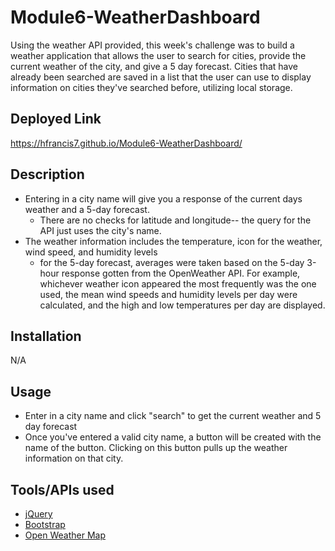 # Module6-WeatherDashboard
Using the weather API provided, this week's challenge was to build a weather application that allows the user to search for cities, provide the current weather of the city, and give a 5 day forecast. Cities that have already been searched are saved in a list that the user can use to display information on cities they've searched before, utilizing local storage.

## Deployed Link
https://hfrancis7.github.io/Module6-WeatherDashboard/

## Description
- Entering in a city name will give you a response of the current days weather and a 5-day forecast.
  - There are no checks for latitude and longitude-- the query for the API just uses the city's name.
- The weather information includes the temperature, icon for the weather, wind speed, and humidity levels
  - for the 5-day forecast, averages were taken based on the 5-day 3-hour response gotten from the OpenWeather API. For example, whichever weather icon appeared the most frequently was the one used, the mean wind speeds and humidity levels per day were calculated, and the high and low temperatures per day are displayed.

## Installation
N/A

## Usage
- Enter in a city name and click "search" to get the current weather and 5 day forecast
- Once you've entered a valid city name, a button will be created with the name of the button. Clicking on this button pulls up the weather information on that city.

## Tools/APIs used
- [jQuery](https://api.jquery.com/)
- [Bootstrap](https://getbootstrap.com/docs/5.2/getting-started/introduction/)
- [Open Weather Map](https://openweathermap.org/)
